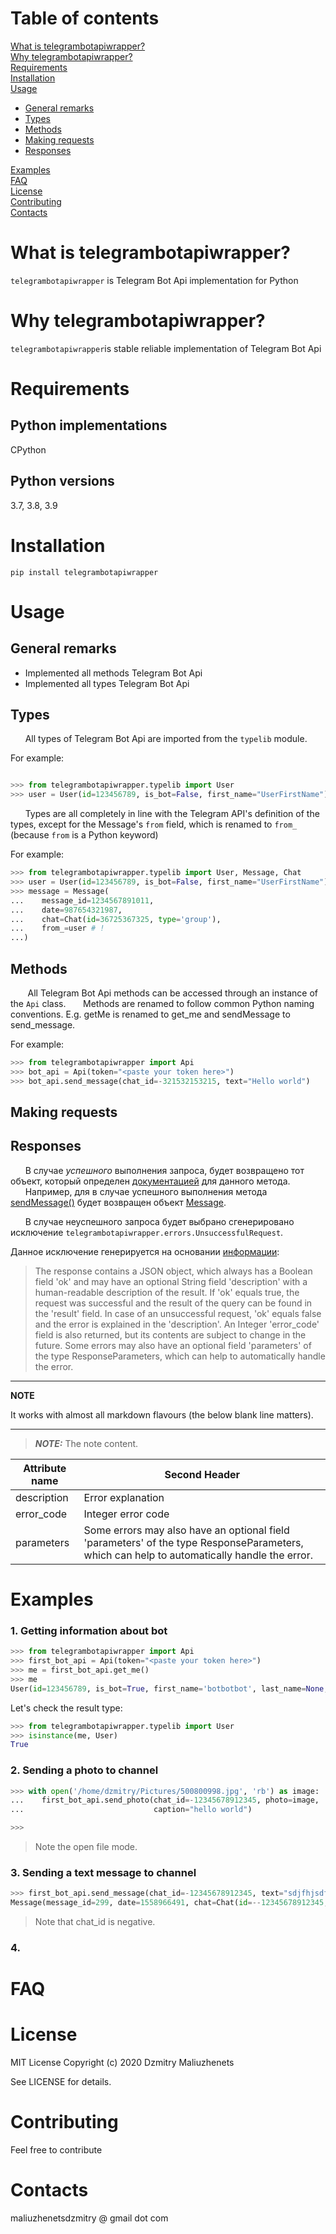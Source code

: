 # Table of contents
[What is telegrambotapiwrapper?](https://github.com/pynista/telegrambotapiwrapper#whatis)  
[Why telegrambotapiwrapper?](https://github.com/pynista/telegrambotapiwrapper#why)  
[Requirements](https://github.com/pynista/telegrambotapiwrapper#requirements)  
[Installation](https://github.com/pynista/telegrambotapiwrapper#installation)  
[Usage](https://github.com/pynista/telegrambotapiwrapper#usage)
- [General remarks](https://github.com/pynista/telegrambotapiwrapper#remarks)  
- [Types](https://github.com/pynista/telegrambotapiwrapper#types)
- [Methods](https://github.com/pynista/telegrambotapiwrapper#methods)
- [Making requests](https://github.com/pynista/telegrambotapiwrapper#requests)
- [Responses](https://github.com/pynista/telegrambotapiwrapper#responses)  

[Examples](https://github.com/pynista/telegrambotapiwrapper#examples)  
[FAQ](https://github.com/pynista/telegrambotapiwrapper#FAQ)  
[License](https://github.com/pynista/telegrambotapiwrapper#license)  
[Contributing](https://github.com/pynista/telegrambotapiwrapper#contributing)  
[Contacts](https://github.com/pynista/telegrambotapiwrapper#contacts)  


# What is telegrambotapiwrapper?<a name="whatis"></a>

`telegrambotapiwrapper` is Telegram Bot Api implementation for Python

# Why telegrambotapiwrapper?<a name="why"></a>

`telegrambotapiwrapper`is stable reliable implementation of Telegram Bot Api

# Requirements<a name="whatis"></a>

## Python implementations

CPython

## Python versions

3.7, 3.8, 3.9

# Installation<a name="whatis"></a>
```
pip install telegrambotapiwrapper
```
# Usage<a name="usage"></a>
## General remarks<a name="remarks"></a>
* Implemented all methods Telegram Bot Api
* Implemented all types Telegram Bot Api

## Types<a name="types"></a>
&nbsp;&nbsp;&nbsp;&nbsp;&nbsp;&nbsp;All types of Telegram Bot Api are imported from the `typelib` module.

For example:
```python

>>> from telegrambotapiwrapper.typelib import User
>>> user = User(id=123456789, is_bot=False, first_name="UserFirstName")
```

&nbsp;&nbsp;&nbsp;&nbsp;&nbsp;&nbsp;Types are all completely in line with the Telegram API's definition of the types, except for the Message's `from` field, which is renamed to `from_` (because `from` is a Python keyword)

For example:
```python
>>> from telegrambotapiwrapper.typelib import User, Message, Chat
>>> user = User(id=123456789, is_bot=False, first_name="UserFirstName")
>>> message = Message(
...    message_id=1234567891011,
...    date=987654321987,
...    chat=Chat(id=36725367325, type='group'),
...    from_=user # !
...)
```

## Methods<a name="methods"></a>

&nbsp;&nbsp;&nbsp;&nbsp;&nbsp;&nbsp; All Telegram Bot Api methods can be accessed through an instance of the `Api` class. 
&nbsp;&nbsp;&nbsp;&nbsp;&nbsp;&nbsp;Methods are renamed to follow common Python naming conventions. E.g. getMe is renamed to get_me and sendMessage to send_message.

For example:
```python
>>> from telegrambotapiwrapper import Api
>>> bot_api = Api(token="<paste your token here>")
>>> bot_api.send_message(chat_id=-321532153215, text="Hello world")
```

## Making requests<a name="requests"></a>
## Responses<a name="responses"></a>
&nbsp;&nbsp;&nbsp;&nbsp;&nbsp;&nbsp;В случае *успешного* выполнения запроса, будет возвращено тот объект, который определен [документацией](https://core.telegram.org/bots/api#available-methods) для данного метода.  
&nbsp;&nbsp;&nbsp;&nbsp;&nbsp;&nbsp;Например, для в случае успешного выполнения метода [sendMessage()](https://core.telegram.org/bots/api#sendmessage) будет возвращен объект [Message](https://core.telegram.org/bots/api#message).

&nbsp;&nbsp;&nbsp;&nbsp;&nbsp;&nbsp;В случае неуспешного запроса будет выбрано сгенерировано исключение `telegrambotapiwrapper.errors.UnsuccessfulRequest`.  

Данное исключение генерируется на основании  [информации](https://core.telegram.org/bots/api#making-requests):
> The response contains a JSON object, which always has a Boolean field 'ok' and may have an optional String field 'description' with a human-readable description of the result. If 'ok' equals true, the request was successful and the result of the query can be found in the 'result' field. In case of an unsuccessful request, 'ok' equals false and the error is explained in the 'description'. An Integer 'error_code' field is also returned, but its contents are subject to change in the future. Some errors may also have an optional field 'parameters' of the type ResponseParameters, which can help to automatically handle the error.

---
**NOTE**

It works with almost all markdown flavours (the below blank line matters).

---

> **_NOTE:_**  The note content.

Attribute name | Second Header
------------ | -------------
description | Error explanation
error_code |  Integer error code
parameters |  Some errors may also have an optional field 'parameters' of the type ResponseParameters, which can help to automatically handle the error.

# Examples<a name="examples"></a>
### 1. Getting information about bot
```python
>>> from telegrambotapiwrapper import Api
>>> first_bot_api = Api(token="<paste your token here>")
>>> me = first_bot_api.get_me()
>>> me
User(id=123456789, is_bot=True, first_name='botbotbot', last_name=None, username='ttesttesstttestbot', language_code=None)
```
Let's check the result type:
```python
>>> from telegrambotapiwrapper.typelib import User
>>> isinstance(me, User)
True
```

### 2. Sending a photo to channel
```python
>>> with open('/home/dzmitry/Pictures/500800998.jpg', 'rb') as image:
...    first_bot_api.send_photo(chat_id=-12345678912345, photo=image,
...                             caption="hello world")

>>>
```
>  Note the open file mode.
### 3. Sending a text message to channel
```python
>>> first_bot_api.send_message(chat_id=-12345678912345, text="sdjfhjsdfbjdbvhj")
Message(message_id=299, date=1558966491, chat=Chat(id=--12345678912345, type='channel', title='FooFoo', username='lalalalalalala', first_name=None, last_name=None, all_members_are_administrators=None, photo=None, description=None, invite_link=None, pinned_message=None, sticker_set_name=None, can_set_sticker_set=None), from_user=None, forward_from=None, forward_from_chat=None, forward_from_message_id=None, forward_signature=None, forward_sender_name=None, forward_date=None, reply_to_message=None, edit_date=None, media_group_id=None, author_signature=None, text='sdjfhjsdfbjdbvhj', entities=None, caption_entities=None, audio=None, document=None, animation=None, game=None, photo=None, sticker=None, video=None, voice=None, video_note=None, caption=None, contact=None, location=None, venue=None, poll=None, new_chat_members=None, left_chat_member=None, new_chat_title=None, new_chat_photo=None, delete_chat_photo=None, group_chat_created=None, supergroup_chat_created=None, channel_chat_created=None, migrate_to_chat_id=None, migrate_from_chat_id=None, pinned_message=None, invoice=None, successful_payment=None, connected_website=None, passport_data=None)
```
>  Note that chat_id is negative.
### 4.
# FAQ<a name="FAQ"></a>
# License<a name="license"></a>
MIT License
Copyright (c) 2020 Dzmitry Maliuzhenets

See LICENSE for details.
# Contributing<a name="contributing"></a>
Feel free to contribute

# Contacts<a name="contacts"></a>
maliuzhenetsdzmitry @ gmail dot com